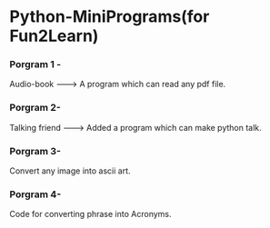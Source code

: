 # Python-MiniPrograms(for Fun2Learn)

### Porgram 1 -
 Audio-book ---> A program which can read any pdf file.

### Porgram 2- 
 Talking friend ---> Added a program which can make python talk.

### Porgram 3- 
 Convert any image into ascii art.
 
 ### Porgram 4-
  Code for converting phrase into Acronyms.
